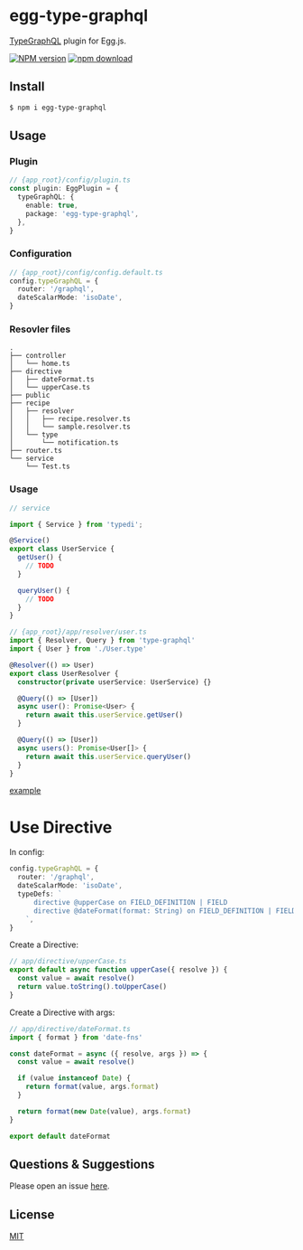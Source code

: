 # egg-type-graphql

[TypeGraphQL](https://typegraphql.ml/) plugin for Egg.js.

[![NPM version][npm-image]][npm-url]
[![npm download][download-image]][download-url]

[npm-image]: https://img.shields.io/npm/v/egg-type-graphql.svg?style=flat-square
[npm-url]: https://npmjs.org/package/egg-type-graphql
[download-image]: https://img.shields.io/npm/dm/egg-type-graphql.svg?style=flat-square
[download-url]: https://npmjs.org/package/egg-type-graphql

<!--
Description here.
-->

## Install

```bash
$ npm i egg-type-graphql
```

## Usage

### Plugin

```ts
// {app_root}/config/plugin.ts
const plugin: EggPlugin = {
  typeGraphQL: {
    enable: true,
    package: 'egg-type-graphql',
  },
}
```

### Configuration

```ts
// {app_root}/config/config.default.ts
config.typeGraphQL = {
  router: '/graphql',
  dateScalarMode: 'isoDate',
}
```

### Resovler files

```shell
.
├── controller
│   └── home.ts
├── directive
│   ├── dateFormat.ts
│   └── upperCase.ts
├── public
├── recipe
│   ├── resolver
│   │   ├── recipe.resolver.ts
│   │   └── sample.resolver.ts
│   └── type
│       └── notification.ts
├── router.ts
└── service
    └── Test.ts
```

### Usage

```ts
// service

import { Service } from 'typedi';

@Service()
export class UserService {
  getUser() {
    // TODO
  }

  queryUser() {
    // TODO
  }
}

```


```ts
// {app_root}/app/resolver/user.ts
import { Resolver, Query } from 'type-graphql'
import { User } from './User.type'

@Resolver(() => User)
export class UserResolver {
  constructor(private userService: UserService) {}

  @Query(() => [User])
  async user(): Promise<User> {
    return await this.userService.getUser()
  }

  @Query(() => [User])
  async users(): Promise<User[]> {
    return await this.userService.queryUser()
  }
}
```

[example](https://github.com/forsigner/egg-type-graphql/tree/master/example)

# Use Directive

In config:

```ts
config.typeGraphQL = {
  router: '/graphql',
  dateScalarMode: 'isoDate',
  typeDefs: `
      directive @upperCase on FIELD_DEFINITION | FIELD
      directive @dateFormat(format: String) on FIELD_DEFINITION | FIELD
    `,
}
```

Create a Directive:

```ts
// app/directive/upperCase.ts
export default async function upperCase({ resolve }) {
  const value = await resolve()
  return value.toString().toUpperCase()
}
```

Create a Directive with args:

```ts
// app/directive/dateFormat.ts
import { format } from 'date-fns'

const dateFormat = async ({ resolve, args }) => {
  const value = await resolve()

  if (value instanceof Date) {
    return format(value, args.format)
  }

  return format(new Date(value), args.format)
}

export default dateFormat
```

## Questions & Suggestions

Please open an issue [here](https://github.com/forsigner/egg-type-graphql/issues).

## License

[MIT](LICENSE)
